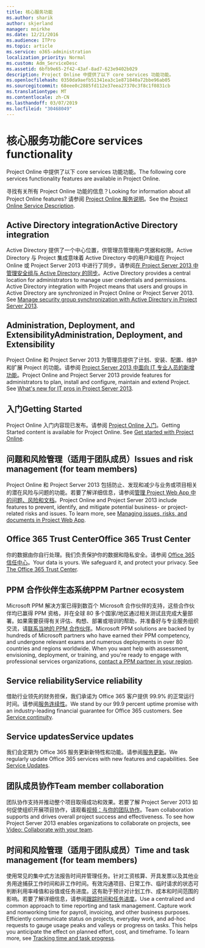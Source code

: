 ```yaml
---
title: 核心服务功能
ms.author: sharik
author: skjerland
manager: mnirkhe
ms.date: 12/21/2016
ms.audience: ITPro
ms.topic: article
ms.service: o365-administration
localization_priority: Normal
ms.custom: Adm_ServiceDesc
ms.assetid: 6bfb9e65-2f42-43af-8ad7-623e9402b029
description: Project Online 中提供了以下 core services 功能功能。
ms.openlocfilehash: 0350da9aefb51341ea3c1e871840a72bbe96ab05
ms.sourcegitcommit: 68eee0c2885fd112e37eea27370c3f8c1f0831cb
ms.translationtype: MT
ms.contentlocale: zh-CN
ms.lasthandoff: 03/07/2019
ms.locfileid: "30468049"
---
```

# <a name="core-services-functionality"></a><span data-ttu-id="b1237-103">核心服务功能</span><span class="sxs-lookup"><span data-stu-id="b1237-103">Core services functionality</span></span>

<span data-ttu-id="b1237-104">Project Online 中提供了以下 core services 功能功能。</span><span class="sxs-lookup"><span data-stu-id="b1237-104">The following core services functionality features are available in Project Online.</span></span>
  
<span data-ttu-id="b1237-105">寻找有关所有 Project Online 功能的信息？</span><span class="sxs-lookup"><span data-stu-id="b1237-105">Looking for information about all Project Online features?</span></span> <span data-ttu-id="b1237-106">请参阅 [Project Online 服务说明](project-online-service-description.md)。</span><span class="sxs-lookup"><span data-stu-id="b1237-106">See the [Project Online Service Description](project-online-service-description.md).</span></span>
  
## <a name="active-directory-integration"></a><span data-ttu-id="b1237-107">Active Directory integration</span><span class="sxs-lookup"><span data-stu-id="b1237-107">Active Directory integration</span></span>
<span data-ttu-id="b1237-108"><a name="bkmk_AD_Integration"> </a></span><span class="sxs-lookup"><span data-stu-id="b1237-108"></span></span>

<span data-ttu-id="b1237-p102">Active Directory 提供了一个中心位置，供管理员管理用户凭据和权限。Active Directory 与 Project 集成意味着 Active Directory 中的用户和组在 Project Online 或 Project Server 2013 中进行了同步。请参阅[在 Project Server 2013 中管理安全组与 Active Directory 的同步](https://go.microsoft.com/fwlink/p/?LinkId=402631)。</span><span class="sxs-lookup"><span data-stu-id="b1237-p102">Active Directory provides a central location for administrators to manage user credentials and permissions. Active Directory integration with Project means that users and groups in Active Directory are synchronized in Project Online or Project Server 2013. See [Manage security group synchronization with Active Directory in Project Server 2013](https://go.microsoft.com/fwlink/p/?LinkId=402631).</span></span>
  
## <a name="administration-deployment-and-extensibility"></a><span data-ttu-id="b1237-112">Administration, Deployment, and Extensibility</span><span class="sxs-lookup"><span data-stu-id="b1237-112">Administration, Deployment, and Extensibility</span></span>
<span data-ttu-id="b1237-113"><a name="bkmk_AdministrationDeploymentExtensibility"> </a></span><span class="sxs-lookup"><span data-stu-id="b1237-113"></span></span>

<span data-ttu-id="b1237-p103">Project Online 和 Project Server 2013 为管理员提供了计划、安装、配置、维护和扩展 Project 的功能。请参阅 [Project Server 2013 中面向 IT 专业人员的新增功能](https://go.microsoft.com/fwlink/p/?LinkId=272017)。</span><span class="sxs-lookup"><span data-stu-id="b1237-p103">Project Online and Project Server 2013 provide features for administrators to plan, install and configure, maintain and extend Project. See [What's new for IT pros in Project Server 2013](https://go.microsoft.com/fwlink/p/?LinkId=272017).</span></span>
  
## <a name="getting-started"></a><span data-ttu-id="b1237-116">入门</span><span class="sxs-lookup"><span data-stu-id="b1237-116">Getting Started</span></span>
<span data-ttu-id="b1237-117"><a name="bkmk_GettingStarted"> </a></span><span class="sxs-lookup"><span data-stu-id="b1237-117"></span></span>

<span data-ttu-id="b1237-p104">Project Online 入门内容现已发布。请参阅 [Project Online 入门](https://support.office.com/en-us/article/Get-started-with-Project-Online-E3E5F64F-ADA5-4F9D-A578-130B2D4E5F11?ui=en-US&amp;rs=en-US&amp;ad=US)。</span><span class="sxs-lookup"><span data-stu-id="b1237-p104">Getting Started content is available for Project Online. See [Get started with Project Online](https://support.office.com/en-us/article/Get-started-with-Project-Online-E3E5F64F-ADA5-4F9D-A578-130B2D4E5F11?ui=en-US&amp;rs=en-US&amp;ad=US).</span></span>
  
## <a name="issues-and-risk-management-for-team-members"></a><span data-ttu-id="b1237-120">问题和风险管理（适用于团队成员）</span><span class="sxs-lookup"><span data-stu-id="b1237-120">Issues and risk management (for team members)</span></span>
<span data-ttu-id="b1237-121"><a name="bkmk_IssuesRiskManagement"> </a></span><span class="sxs-lookup"><span data-stu-id="b1237-121"></span></span>

<span data-ttu-id="b1237-p105">Project Online 和 Project Server 2013 包括防止、发现和减少与业务或项目相关的潜在风险与问题的功能。若要了解详细信息，请参阅[管理 Project Web App 中的问题、风险和文档](https://go.microsoft.com/fwlink/?LinkId=402634)。</span><span class="sxs-lookup"><span data-stu-id="b1237-p105">Project Online and Project Server 2013 include features to prevent, identify, and mitigate potential business- or project-related risks and issues. To learn more, see [Managing issues, risks, and documents in Project Web App](https://go.microsoft.com/fwlink/?LinkId=402634).</span></span>
  
## <a name="office-365-trust-center"></a><span data-ttu-id="b1237-124">Office 365 Trust Center</span><span class="sxs-lookup"><span data-stu-id="b1237-124">Office 365 Trust Center</span></span>
<span data-ttu-id="b1237-125"><a name="bkmk_Office365TrustCenter"> </a></span><span class="sxs-lookup"><span data-stu-id="b1237-125"></span></span>

<span data-ttu-id="b1237-p106">你的数据由你自行处理。我们负责保护你的数据和隐私安全。请参阅 [Office 365 信任中心](https://go.microsoft.com/fwlink/?LinkId=402637)。</span><span class="sxs-lookup"><span data-stu-id="b1237-p106">Your data is yours. We safeguard it, and protect your privacy. See [The Office 365 Trust Center](https://go.microsoft.com/fwlink/?LinkId=402637).</span></span>
  
## <a name="ppm-partner-ecosystem"></a><span data-ttu-id="b1237-129">PPM 合作伙伴生态系统</span><span class="sxs-lookup"><span data-stu-id="b1237-129">PPM Partner ecosystem</span></span>
<span data-ttu-id="b1237-130"><a name="bkmk_ProjectPortfolioManagementPartner"> </a></span><span class="sxs-lookup"><span data-stu-id="b1237-130"></span></span>

<span data-ttu-id="b1237-p107">Microsoft PPM 解决方案已得到数百个 Microsoft 合作伙伴的支持，这些合作伙伴均已赢得 PPM 资格，并在全球 80 多个国家/地区通过相关测试且完成大量部署。如果需要获得有关评估、构想、部署或培训的帮助，并准备好与专业服务组织交流，请[联系当地的 PPM 合作伙伴](https://go.microsoft.com/fwlink/p/?LinkId=272646)。</span><span class="sxs-lookup"><span data-stu-id="b1237-p107">Microsoft PPM solutions are backed by hundreds of Microsoft partners who have earned their PPM competency, and undergone relevant exams and numerous deployments in over 80 countries and regions worldwide. When you want help with assessment, envisioning, deployment, or training, and you're ready to engage with professional services organizations, [contact a PPM partner in your region](https://go.microsoft.com/fwlink/p/?LinkId=272646).</span></span>
  
## <a name="service-reliability"></a><span data-ttu-id="b1237-133">Service reliability</span><span class="sxs-lookup"><span data-stu-id="b1237-133">Service reliability</span></span>
<span data-ttu-id="b1237-134"><a name="bkmk_ServiceReliability"> </a></span><span class="sxs-lookup"><span data-stu-id="b1237-134"></span></span>

<span data-ttu-id="b1237-p108">借助行业领先的财务担保，我们承诺为 Office 365 客户提供 99.9% 的正常运行时间。请参阅[服务连续性](https://go.microsoft.com/fwlink/?LinkId=402653)。</span><span class="sxs-lookup"><span data-stu-id="b1237-p108">We stand by our 99.9 percent uptime promise with an industry-leading financial guarantee for Office 365 customers. See [Service continuity](https://go.microsoft.com/fwlink/?LinkId=402653).</span></span>
  
## <a name="service-updates"></a><span data-ttu-id="b1237-137">Service updates</span><span class="sxs-lookup"><span data-stu-id="b1237-137">Service updates</span></span>
<span data-ttu-id="b1237-138"><a name="bkmk_Serviceupdates"> </a></span><span class="sxs-lookup"><span data-stu-id="b1237-138"></span></span>

<span data-ttu-id="b1237-p109">我们会定期为 Office 365 服务更新新特性和功能。请参阅[服务更新](../office-365-platform-service-description/service-updates.md)。</span><span class="sxs-lookup"><span data-stu-id="b1237-p109">We regularly update Office 365 services with new features and capabilities. See [Service Updates](../office-365-platform-service-description/service-updates.md).</span></span>
  
## <a name="team-member-collaboration"></a><span data-ttu-id="b1237-141">团队成员协作</span><span class="sxs-lookup"><span data-stu-id="b1237-141">Team member collaboration</span></span>
<span data-ttu-id="b1237-142"><a name="bkbmk_TeamMemberCollaboration"> </a></span><span class="sxs-lookup"><span data-stu-id="b1237-142"></span></span>

<span data-ttu-id="b1237-p110">团队协作支持并推动整个项目取得成功和效果。若要了解 Project Server 2013 如何促使组织开展项目协作，请观看[视频：与你的团队协作](https://go.microsoft.com/fwlink/?LinkId=402628)。</span><span class="sxs-lookup"><span data-stu-id="b1237-p110">Team collaboration supports and drives overall project success and effectiveness. To see how Project Server 2013 enables organizations to collaborate on projects, see [Video: Collaborate with your team](https://go.microsoft.com/fwlink/?LinkId=402628).</span></span>
  
## <a name="time-and-task-management-for-team-members"></a><span data-ttu-id="b1237-145">时间和风险管理（适用于团队成员）</span><span class="sxs-lookup"><span data-stu-id="b1237-145">Time and task management (for team members)</span></span>
<span data-ttu-id="b1237-146"><a name="bkmk_TimeTaskManagement"> </a></span><span class="sxs-lookup"><span data-stu-id="b1237-146"></span></span>

<span data-ttu-id="b1237-p111">使用常见的集中式方法报告时间并管理任务。针对工资核算、开具发票以及其他业务用途捕获工作时间和非工作时间。有效沟通项目、日常工作、临时请求的状态可判断利用率峰值和谷值或任务进度。这有助于预计对计划工作、成本和时间范围的影响。若要了解详细信息，请参阅[跟踪时间和任务进度](https://go.microsoft.com/fwlink/p/?LinkId=271321)。</span><span class="sxs-lookup"><span data-stu-id="b1237-p111">Use a centralized and common approach to time reporting and task management. Capture work and nonworking time for payroll, invoicing, and other business purposes. Efficiently communicate status on projects, everyday work, and ad-hoc requests to gauge usage peaks and valleys or progress on tasks. This helps you anticipate the effect on planned effort, cost, and timeframe. To learn more, see [Tracking time and task progress](https://go.microsoft.com/fwlink/p/?LinkId=271321).</span></span>
  


